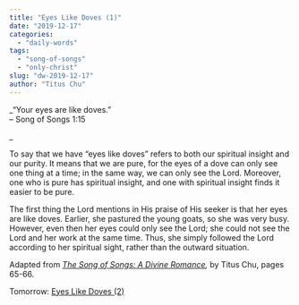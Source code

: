 ```yaml
---
title: "Eyes Like Doves (1)"
date: "2019-12-17"
categories: 
  - "daily-words"
tags: 
  - "song-of-songs"
  - "only-christ"
slug: "dw-2019-12-17"
author: "Titus Chu"
---
```


_“Your eyes are like doves.”  
– Song of Songs 1:15  
  
_

To say that we have “eyes like doves” refers to both our spiritual insight and our purity. It means that we are pure, for the eyes of a dove can only see one thing at a time; in the same way, we can only see the Lord. Moreover, one who is pure has spiritual insight, and one with spiritual insight finds it easier to be pure.

The first thing the Lord mentions in His praise of His seeker is that her eyes are like doves. Earlier, she pastured the young goats, so she was very busy. However, even then her eyes could only see the Lord; she could not see the Lord and her work at the same time. Thus, she simply followed the Lord according to her spiritual sight, rather than the outward situation.

Adapted from _[The Song of Songs: A Divine Romance](/song-of-songs-dr "Go to the listing for this book."),_ by Titus Chu, pages 65-66.

Tomorrow: [Eyes Like Doves (2)](/dw-2019-12-18)
